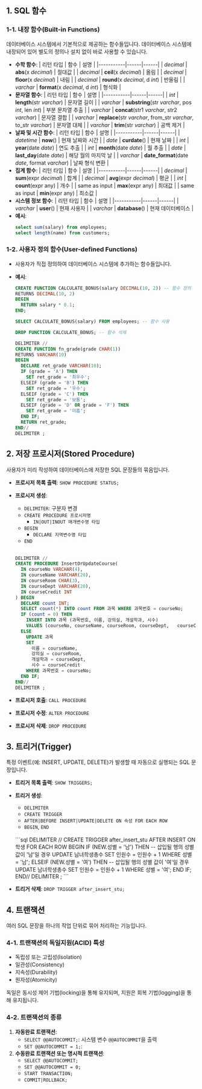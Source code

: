 ## 1. SQL 함수
### 1-1. 내장 함수(Built-in Functions)
데이터베이스 시스템에서 기본적으로 제공하는 함수들입니다.
데이터베이스 시스템에 내장되어 있어 별도의 정의나 설치 없이 바로 사용할 수 있습니다.
- **수학 함수**:
  | 리턴 타입 | 함수 | 설명 |
  |-----------|------|------|
  | *decimal* | **abs**(x *decimal*) | 절대값 |
  | *decimal* | **ceil**(x *decimal*) | 올림 |
  | *decimal* | **floor**(x *decimal*) | 내림 |
  | *decimal* | **round**(x *decimal*, d *int*) | 반올림 |
  | *varchar* | **format**(x *decimal*, d *int*) | 형식화 |
- **문자열 함수**:
  | 리턴 타입 | 함수 | 설명 |
  |-----------|------|------|
  | *int* | **length**(str *varchar*) | 문자열 길이 |
  | *varchar* | **substring**(str *varchar*, pos *int*, len *int*) | 부분 문자열 추출 |
  | *varchar* | **concat**(str1 *varchar*, str2 *varchar*) | 문자열 결합 |
  | *varchar* | **replace**(str *varchar*, from_str *varchar*, to_str *varchar*) | 문자열 대체 |
  | *varchar* | **trim**(str *varchar*) | 공백 제거 |
- **날짜 및 시간 함수**:
  | 리턴 타입 | 함수 | 설명 |
  |-----------|------|------|
  | *datetime* | **now**() | 현재 날짜와 시간 |
  | *date* | **curdate**() | 현재 날짜 |
  | *int* | **year**(date *date*) | 연도 추출 |
  | *int* | **month**(date *date*) | 월 추출 |
  | *date* | **last_day**(date *date*) | 해당 월의 마지막 날 |
  | *varchar* | **date_format**(date *date*, format *varchar*) | 날짜 형식 변환 |
- **집계 함수**:
  | 리턴 타입 | 함수 | 설명 |
  |-----------|------|------|
  | *decimal* | **sum**(expr *decimal*) | 합계 |
  | *decimal* | **avg**(expr *decimal*) | 평균 |
  | *int* | **count**(expr any) | 개수 |
  | same as input | **max**(expr any) | 최대값 |
  | same as input | **min**(expr any) | 최소값 |
- **시스템 정보 함수**:
  | 리턴 타입 | 함수 | 설명 |
  |-----------|------|------|
  | *varchar* | **user**() | 현재 사용자 |
  | *varchar* | **database**() | 현재 데이터베이스 |
- **예시**:
  ```sql
  select sum(salary) from employees;
  select length(name) from customers;
  ```

### 1-2. 사용자 정의 함수(User-defined Functions)
- 사용자가 직접 정의하여 데이터베이스 시스템에 추가하는 함수들입니다.
- **예시**:
  ```sql
  CREATE FUNCTION CALCULATE_BONUS(salary DECIMAL(10, 2)) -- 함수 정의
  RETURNS DECIMAL(10, 2)
  BEGIN
    RETURN salary * 0.1;
  END;

  SELECT CALCULATE_BONUS(salary) FROM employees; -- 함수 사용

  DROP FUNCTION CALCULATE_BONUS; -- 함수 삭제
  ```

  ```sql
  DELIMITER //
  CREATE FUNCTION fn_grade(grade CHAR(1))
  RETURNS VARCHAR(10)
  BEGIN
    DECLARE ret_grade VARCHAR(10);
    IF (grade = 'A') THEN
      SET ret_grade = '최우수';
    ELSEIF (grade = 'B') THEN
      SET ret_grade = '우수';
    ELSEIF (grade = 'C') THEN
      SET ret_grade = '보통';
    ELSEIF (grade = 'D' OR grade = 'F') THEN
      SET ret_grade = '미흡';
    END IF;
    RETURN ret_grade;
  END//
  DELIMITER ;
  ```

## 2. 저장 프로시저(Stored Procedure)
사용자가 미리 작성하여 데이터베이스에 저장한 SQL 문장들의 묶음입니다.
- **프로시저 목록 출력**: `SHOW PROCEDURE STATUS;`
- **프로시저 생성**:
  - `DELIMITER`: 구분자 변경
  - `CREATE PROCEDURE 프로시저명`
    - `IN|OUT|INOUT 매개변수명 타입`
  - `BEGIN`
    - `DECLARE 지역변수명 타입`
  - `END`
  <br>
  
  ```sql
  DELIMITER //
  CREATE PROCEDURE InsertOrUpdateCourse(
    IN courseNo VARCHAR(4),
    IN courseName VARCHAR(20),
    IN courseRoom CHAR(3),
    IN courseDept VARCHAR(20),
    IN courseCredit INT
  ) BEGIN
    DECLARE count INT;
    SELECT count(*) INTO count FROM 과목 WHERE 과목번호 = courseNo;
    IF (count = 0) THEN
      INSERT INTO 과목 (과목번호, 이름, 강의실, 개설학과, 시수)
      VALUES (courseNo, courseName, courseRoom, courseDept,   courseCredit);
    ELSE
      UPDATE 과목
      SET
        이름 = courseName,
        강의실 = courseRoom,
        개설학과 = courseDept,
        시수 = courseCredit
      WHERE 과목번호 = courseNo;
    END IF;
  END//
  DELIMITER ;
  ```
- **프로시저 호출**: `CALL PROCEDURE`
- **프로시저 수정**: `ALTER PROCEDURE`
- **프로시저 삭제**: `DROP PROCEDURE`





## 3. 트리거(Trigger)
특정 이벤트(예: INSERT, UPDATE, DELETE)가 발생할 때 자동으로 실행되는 SQL 문장입니다.
- **트리거 목록 출력**: `SHOW TRIGGERS;`
- **트리거 생성**:
  - `DELIMITER`
  - `CREATE TRIGGER`
  - `AFTER|BEFORE INSERT|UPDATE|DELETE ON 속성 FOR EACH ROW`
  - `BEGIN`, `END`
  <br>
  ```sql
  DELIMITER //
  CREATE TRIGGER after_insert_stu
  AFTER INSERT ON 학생 FOR EACH ROW
  BEGIN
    IF (NEW.성별 = '남') THEN -- 삽입될 행의 성별 값이 '남'일 경우
      UPDATE 남녀학생총수
      SET 인원수 = 인원수 + 1
      WHERE 성별 = '남';
    ELSEIF (NEW.성별 = '여') THEN -- 삽입될 행의 성별 값이 '여'일 경우
      UPDATE 남녀학생총수
      SET 인원수 = 인원수 + 1
      WHERE 성별 = '여';
    END IF;
  END//
  DELIMITER ;
  ```
  
- **트리거 삭제**: `DROP TRIGGER after_insert_stu;`

## 4. 트랜잭션
여러 SQL 문장을 하나의 작업 단위로 묶어 처리하는 기능입니다.
### 4-1. 트랜잭션의 독일지원(ACID) 특성
- 독립성 또는 고립성(Isolation)
- 일관성(Consistency)
- 지속성(Durability)
- 원자성(Atomicity)

독일은 동시성 제어 기법(locking)을 통해 유지되며,
지원은 회복 기법(logging)을 통해 유지됩니다.

### 4-2. 트랜잭션의 종류
1. **자동완료 트랜잭션**:
   - `SELECT @@AUTOCOMMIT;`: 시스템 변수 `@@AUTOCOMMIT`을 출력
   - `SET @@AUTOCOMMIT = 1;`: 
2. **수동완료 트랜잭션 또는 명시적 트랜잭션**:
   - `SELECT @@AUTOCOMMIT;`
   - `SET @@AUTOCOMMIT = 0;`
   - `START TRANSACTION;`
   - `COMMIT|ROLLBACK;`
